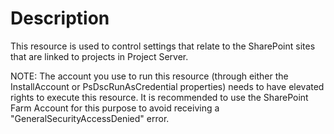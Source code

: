 # Description

This resource is used to control settings that relate to the SharePoint sites
that are linked to projects in Project Server.

NOTE:
The account you use to run this resource (through either the InstallAccount
or PsDscRunAsCredential properties) needs to have elevated rights to execute
this resource. It is recommended to use the SharePoint Farm Account for this
purpose to avoid receiving a "GeneralSecurityAccessDenied" error.
